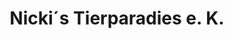 ---
title: "Nicki´s Tierparadies e. K."
url: /lohr-am-main/nicki-s-tierparadies-e-k/
shop: Supermarkt
---